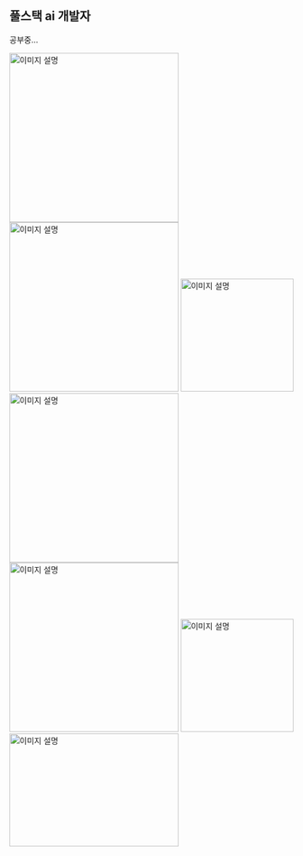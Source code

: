 ## 풀스택 ai 개발자
공부중...
<div style="align-center">
<img src="https://img1.daumcdn.net/thumb/R1280x0/?scode=mtistory2&fname=https%3A%2F%2Fblog.kakaocdn.net%2Fdna%2FcSny4z%2FbtqLscBsylh%2FAAAAAAAAAAAAAAAAAAAAAAMCYiyEpbej2th4Xdq-8uG1tBORfSYdT7rA8mmaiWkV%2Fimg.jpg%3Fcredential%3DyqXZFxpELC7KVnFOS48ylbz2pIh7yKj8%26expires%3D1759244399%26allow_ip%3D%26allow_referer%3D%26signature%3D51wXeZX5aeVL7FwkBDIGEo2B%252Bko%253D" alt="이미지 설명" width="300" />

<img src="https://img1.daumcdn.net/thumb/R1280x0/?scode=mtistory2&fname=https%3A%2F%2Fblog.kakaocdn.net%2Fdna%2FkxPp2%2FbtrYGu4m9IU%2FAAAAAAAAAAAAAAAAAAAAAOD4281wISVPOY2LuryfY96RTqJAPrDzq287KRVEsX5z%2Fimg.png%3Fcredential%3DyqXZFxpELC7KVnFOS48ylbz2pIh7yKj8%26expires%3D1759244399%26allow_ip%3D%26allow_referer%3D%26signature%3DRk%252B5XfZ9hizcsnCxvEbEgq%252BOCdQ%253D" alt="이미지 설명" width="300" />

<img src="https://upload.wikimedia.org/wikipedia/commons/thumb/c/c3/Python-logo-notext.svg/110px-Python-logo-notext.svg.png" alt="이미지 설명" width="200" />
<img src="https://velog.velcdn.com/images/sungjin0757/post/e2b66d7f-1ff2-4106-b365-18aa5459711c/jpa.png" alt="이미지 설명" width="300" />
<img src="https://wowtale.net/wp-content/uploads/2024/10/openAI-logo-800x555.jpeg" alt="이미지 설명" width="300" />
<img src="https://i.namu.wiki/i/ZLS1mIJ_bk5UDVFFEM8JejHrpsu2KCMIW_keQ4vKXYgYtUfIlxd2Z31VETd-WOEnstD1UlVMFPe6pcQrpjhMdh3xU7uammrnewVRI7GV5vyCPYOdb59D9_dXojayZyFqpnZDS0EDb96tUbgZQcJIdg.svg" alt="이미지 설명" width="200" />

<div style="right">
<img src="https://velog.velcdn.com/images/kwon0koang/post/b4920057-5f92-4f69-8551-72e19033263a/image.png" alt="이미지 설명" width="300" height="200" />
</div>


</div>

